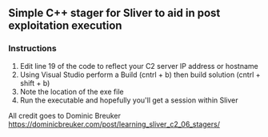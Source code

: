 ## Simple C++ stager for Sliver to aid in post exploitation execution

### Instructions

1. Edit line 19 of the code to reflect your C2 server IP address or hostname
2. Using Visual Studio perform a Build (cntrl + b) then build solution (cntrl + shift + b)
3. Note the location of the exe file
4. Run the executable and hopefully you'll get a session within Sliver

All credit goes to Dominic Breuker
https://dominicbreuker.com/post/learning_sliver_c2_06_stagers/
